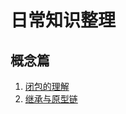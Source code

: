 # 日常知识整理

## 概念篇

1. [闭包的理解](https://github.com/ArthurWangCN/notepad/issues/1)
2. [继承与原型链](https://github.com/ArthurWangCN/notepad/issues/2)
